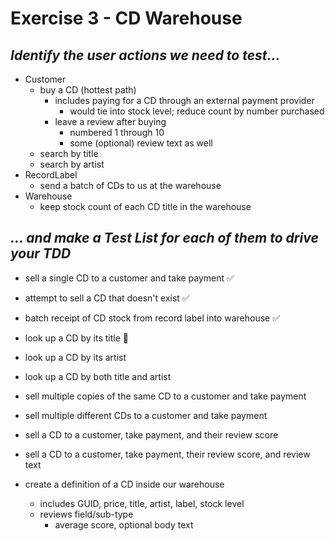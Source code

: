 # Exercise 3 - CD Warehouse

## _Identify the user actions we need to test..._

- Customer
  - buy a CD (hottest path)
    - includes paying for a CD through an external payment provider
      - would tie into stock level; reduce count by number purchased
    - leave a review after buying
      - numbered 1 through 10
      - some (optional) review text as well
  - search by title
  - search by artist
- RecordLabel
  - send a batch of CDs to us at the warehouse
- Warehouse
  - keep stock count of each CD title in the warehouse

## _... and make a Test List for each of them to drive your TDD_

- sell a single CD to a customer and take payment ✅
- attempt to sell a CD that doesn't exist ✅
- batch receipt of CD stock from record label into warehouse ✅

- look up a CD by its title 🚧

- look up a CD by its artist
- look up a CD by both title and artist
- sell multiple copies of the same CD to a customer and take payment
- sell multiple different CDs to a customer and take payment
- sell a CD to a customer, take payment, and their review score
- sell a CD to a customer, take payment, their review score, and review text

- create a definition of a CD inside our warehouse
  - includes GUID, price, title, artist, label, stock level
  - reviews field/sub-type
    - average score, optional body text
